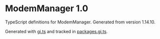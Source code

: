 # ModemManager 1.0

TypeScript definitions for ModemManager. Generated from version 1.14.10.

Generated with [gi.ts](https://gitlab.gnome.org/ewlsh/gi.ts) and tracked in [packages.gi.ts](https://gitlab.gnome.org/ewlsh/packages.gi.ts).
